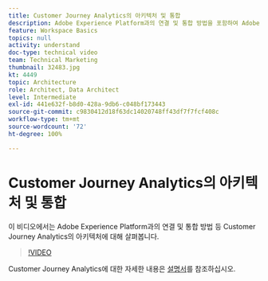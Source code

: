 ```yaml
---
title: Customer Journey Analytics의 아키텍처 및 통합
description: Adobe Experience Platform과의 연결 및 통합 방법을 포함하여 Adobe Customer Journey Analytics의 아키텍처에 대해 자세히 살펴봅니다.
feature: Workspace Basics
topics: null
activity: understand
doc-type: technical video
team: Technical Marketing
thumbnail: 32483.jpg
kt: 4449
topic: Architecture
role: Architect, Data Architect
level: Intermediate
exl-id: 441e632f-b8d0-428a-9db6-c048bf173443
source-git-commit: c9830412d18f63dc14020748ff43df7f7fcf408c
workflow-type: tm+mt
source-wordcount: '72'
ht-degree: 100%

---
```


# Customer Journey Analytics의 아키텍처 및 통합

이 비디오에서는 Adobe Experience Platform과의 연결 및 통합 방법 등 Customer Journey Analytics의 아키텍처에 대해 살펴봅니다.

>[!VIDEO](https://video.tv.adobe.com/v/32483/?learn=on&quality=12)

Customer Journey Analytics에 대한 자세한 내용은 [설명서](https://experienceleague.adobe.com/docs/analytics-platform/using/cja-landing.html?lang=ko)를 참조하십시오.
